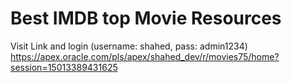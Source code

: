 # Best IMDB top Movie Resources
Visit Link and login (username: shahed, pass: admin1234)
https://apex.oracle.com/pls/apex/shahed_dev/r/movies75/home?session=15013389431625

